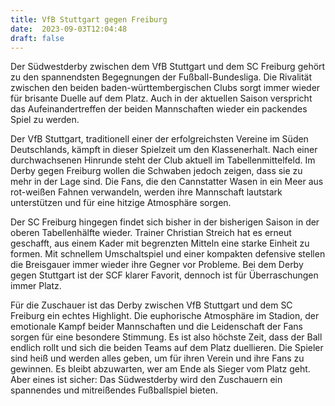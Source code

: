```yaml
---
title: VfB Stuttgart gegen Freiburg
date:  2023-09-03T12:04:48
draft: false
---
```


Der Südwestderby zwischen dem VfB Stuttgart und dem SC Freiburg gehört zu den spannendsten Begegnungen der Fußball-Bundesliga. Die Rivalität zwischen den beiden baden-württembergischen Clubs sorgt immer wieder für brisante Duelle auf dem Platz. Auch in der aktuellen Saison verspricht das Aufeinandertreffen der beiden Mannschaften wieder ein packendes Spiel zu werden.

Der VfB Stuttgart, traditionell einer der erfolgreichsten Vereine im Süden Deutschlands, kämpft in dieser Spielzeit um den Klassenerhalt. Nach einer durchwachsenen Hinrunde steht der Club aktuell im Tabellenmittelfeld. Im Derby gegen Freiburg wollen die Schwaben jedoch zeigen, dass sie zu mehr in der Lage sind. Die Fans, die den Cannstatter Wasen in ein Meer aus rot-weißen Fahnen verwandeln, werden ihre Mannschaft lautstark unterstützen und für eine hitzige Atmosphäre sorgen.

Der SC Freiburg hingegen findet sich bisher in der bisherigen Saison in der oberen Tabellenhälfte wieder. Trainer Christian Streich hat es erneut geschafft, aus einem Kader mit begrenzten Mitteln eine starke Einheit zu formen. Mit schnellem Umschaltspiel und einer kompakten defensive stellen die Breisgauer immer wieder ihre Gegner vor Probleme. Bei dem Derby gegen Stuttgart ist der SCF klarer Favorit, dennoch ist für Überraschungen immer Platz.

Für die Zuschauer ist das Derby zwischen VfB Stuttgart und dem SC Freiburg ein echtes Highlight. Die euphorische Atmosphäre im Stadion, der emotionale Kampf beider Mannschaften und die Leidenschaft der Fans sorgen für eine besondere Stimmung. Es ist also höchste Zeit, dass der Ball endlich rollt und sich die beiden Teams auf dem Platz duellieren. Die Spieler sind heiß und werden alles geben, um für ihren Verein und ihre Fans zu gewinnen. Es bleibt abzuwarten, wer am Ende als Sieger vom Platz geht. Aber eines ist sicher: Das Südwestderby wird den Zuschauern ein spannendes und mitreißendes Fußballspiel bieten.